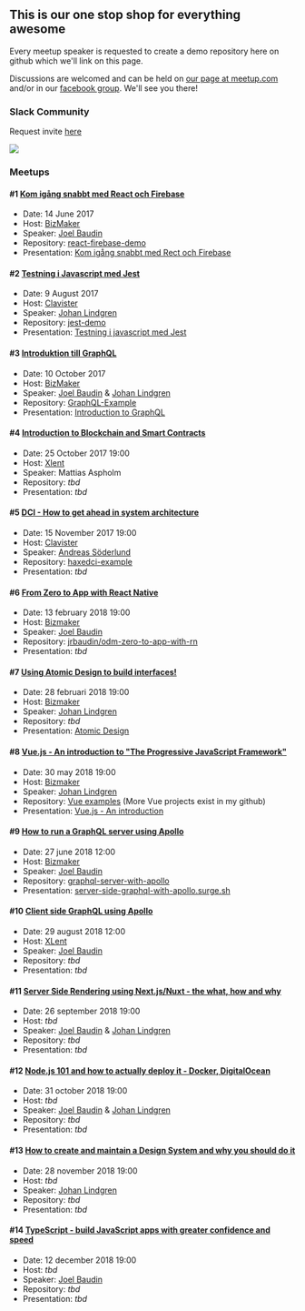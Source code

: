 ## This is our one stop shop for everything awesome

Every meetup speaker is requested to create a demo repository here on github which we'll link on this page.

Discussions are welcomed and can be held on [our page at meetup.com](https://www.meetup.com/ovik-dev) and/or in our [facebook group](https://www.facebook.com/groups/117816668796460/). We'll see you there!

### Slack Community
Request invite [here](https://ovikdevmeetup.now.sh)

<img src="https://ovikdevmeetup.now.sh/badge.svg">

### Meetups

#### #1 [Kom igång snabbt med React och Firebase](https://www.meetup.com/ovik-dev/events/240287936/)

- Date: 14 June 2017
- Host: [BizMaker](http://www.bizmaker.se)
- Speaker: [Joel Baudin](https://github.com/jrbaudin)
- Repository: [react-firebase-demo](https://github.com/jrbaudin/react-firebase-demo)
- Presentation: [Kom igång snabbt med Rect och Firebase](https://prezi.com/view/ugYB80cZIw4YRzhCmOJe)

#### #2 [Testning i Javascript med Jest](https://www.meetup.com/ovik-dev/events/241137933/)

- Date: 9 August 2017
- Host: [Clavister](https://www.clavister.com)
- Speaker: [Johan Lindgren](https://github.com/lindgr3n)
- Repository: [jest-demo](https://github.com/lindgr3n/jest-demo)
- Presentation: [Testning i javascript med Jest](https://prezi.com/view/e2v07VnJrN0l4ibHQnAC/)

#### #3 [Introduktion till GraphQL](https://www.meetup.com/ovik-dev/events/243474171/)

- Date: 10 October 2017
- Host: [BizMaker](http://www.bizmaker.se)
- Speaker: [Joel Baudin](https://github.com/jrbaudin) & [Johan Lindgren](https://github.com/lindgr3n)
- Repository: [GraphQL-Example](https://github.com/jrbaudin/GraphQL-Example)
- Presentation: [Introduction to GraphQL](https://prezi.com/view/5PfbkfvfXHCNDHTkN45z/)

#### #4 [Introduction to Blockchain and Smart Contracts](https://www.meetup.com/ovik-dev/events/244195803/)

- Date: 25 October 2017 19:00
- Host: [Xlent](https://www.xlent.se)
- Speaker: Mattias Aspholm
- Repository: _tbd_
- Presentation: _tbd_

#### #5 [DCI - How to get ahead in system architecture](https://www.meetup.com/ovik-dev/events/244107581/)

- Date: 15 November 2017 19:00
- Host: [Clavister](https://www.clavister.com)
- Speaker: [Andreas Söderlund](https://github.com/ciscoheat)
- Repository: [haxedci-example](https://github.com/ciscoheat/haxedci-example)
- Presentation: _tbd_

#### #6 [From Zero to App with React Native](https://www.meetup.com/ovik-dev/events/247340286/)

- Date: 13 february 2018 19:00
- Host: [Bizmaker](http://www.bizmaker.se)
- Speaker: [Joel Baudin](https://github.com/jrbaudin)
- Repository: [jrbaudin/odm-zero-to-app-with-rn](https://github.com/jrbaudin/odm-zero-to-app-with-rn)
- Presentation: _tbd_

#### #7 [Using Atomic Design to build interfaces!](https://www.meetup.com/ovik-dev/events/247518466/)

- Date: 28 februari 2018 19:00
- Host: [Bizmaker](http://www.bizmaker.se)
- Speaker: [Johan Lindgren](https://github.com/lindgr3n)
- Repository: _tbd_
- Presentation: [Atomic Design](https://prezi.com/view/ltOnQM0rnHfZHlTzRigx/)

#### #8 [Vue.js - An introduction to "The Progressive JavaScript Framework"](https://www.meetup.com/ovik-dev/events/250644997/)

- Date: 30 may 2018 19:00
- Host: [Bizmaker](http://www.bizmaker.se)
- Speaker: [Johan Lindgren](https://github.com/lindgr3n)
- Repository: [Vue examples](https://github.com/lindgr3n/odm-meetup8) (More Vue projects exist in my github)
- Presentation: [Vue.js - An introduction](https://prezi.com/view/fnxWD1VUDpNpgnxP6fe3/)

#### #9 [How to run a GraphQL server using Apollo](https://www.meetup.com/ovik-dev/events/250645033/)

- Date: 27 june 2018 12:00
- Host: [Bizmaker](http://www.bizmaker.se)
- Speaker: [Joel Baudin](https://github.com/jrbaudin)
- Repository: [graphql-server-with-apollo](https://github.com/jrbaudin/meetup-projects/tree/master/packages/graphql-server-with-apollo)
- Presentation: [server-side-graphql-with-apollo.surge.sh](http://server-side-graphql-with-apollo.surge.sh)

#### #10 [Client side GraphQL using Apollo](https://www.meetup.com/ovik-dev/events/250645119/)

- Date: 29 august 2018 12:00
- Host: [XLent](https://www.xlent.se/kontakt/ornskoldsvik/)
- Speaker: [Joel Baudin](https://github.com/jrbaudin)
- Repository: _tbd_
- Presentation: _tbd_

#### #11 [Server Side Rendering using Next.js/Nuxt - the what, how and why](https://www.meetup.com/ovik-dev/events/250645145/)

- Date: 26 september 2018 19:00
- Host: _tbd_
- Speaker: [Joel Baudin](https://github.com/jrbaudin) & [Johan Lindgren](https://github.com/lindgr3n)
- Repository: _tbd_
- Presentation: _tbd_

#### #12 [Node.js 101 and how to actually deploy it - Docker, DigitalOcean](https://www.meetup.com/ovik-dev/events/250645179/)

- Date: 31 october 2018 19:00
- Host: _tbd_
- Speaker: [Joel Baudin](https://github.com/jrbaudin) & [Johan Lindgren](https://github.com/lindgr3n)
- Repository: _tbd_
- Presentation: _tbd_

#### #13 [How to create and maintain a Design System and why you should do it](https://www.meetup.com/ovik-dev/events/250645375/)

- Date: 28 november 2018 19:00
- Host: _tbd_
- Speaker: [Johan Lindgren](https://github.com/lindgr3n)
- Repository: _tbd_
- Presentation: _tbd_

#### #14 [TypeScript - build JavaScript apps with greater confidence and speed](https://www.meetup.com/ovik-dev/events/250678954/)

- Date: 12 december 2018 19:00
- Host: _tbd_
- Speaker: [Joel Baudin](https://github.com/jrbaudin)
- Repository: _tbd_
- Presentation: _tbd_
